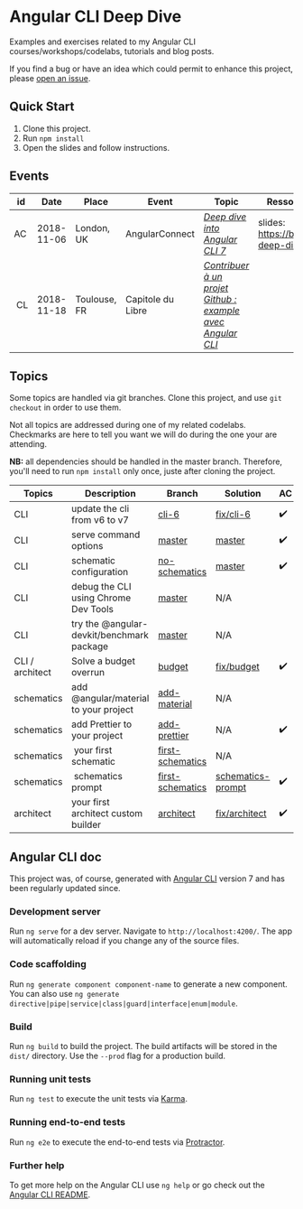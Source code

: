 # Angular CLI Deep Dive

Examples and exercises related to my Angular CLI courses/workshops/codelabs, tutorials and blog posts.

If you find a bug or have an idea which could permit to enhance this project, please [open an issue][new-issue].

[new-issue]: https://github.com/nlm-pro/angular-cli-deep-dive/issues/new

## Quick Start

1. Clone this project.
2. Run `npm install`
3. Open the slides and follow instructions.

## Events

| id | Date | Place | Event | Topic |  Ressources |
| --- | --- | --- | --- | --- | --- |
| AC | 2018-11-06 | London, UK | AngularConnect | [_Deep dive into Angular CLI 7_](https://angularconnect.com/talks#noel-mace) | slides: https://bit.ly/cli-deep-dive-ac |
| CL | 2018-11-18 | Toulouse, FR | Capitole du Libre | [_Contribuer à un projet Github : example avec Angular CLI_](https://2018.capitoledulibre.org/programme/#contribuer-a-un-projet-github-exemple-avec-angular) |  |

## Topics

Some topics are handled via git branches. Clone this project, and use `git checkout` in order to use them.

Not all topics are addressed during one of my related codelabs. Checkmarks are here to tell you want we will do during the one your are attending.

**NB:** all dependencies should be handled in the master branch. Therefore, you'll need to run `npm install` only once, juste after cloning the project. 

| Topics | Description | Branch | Solution | AC | CL |
| --- | --- | --- | --- | --- | --- |
| CLI | update the cli from v6 to v7 | [cli-6] | [fix/cli-6] | :heavy_check_mark: |
| CLI | serve command options | [master] | [master] | :heavy_check_mark: |
| CLI | schematic configuration | [no-schematics] | [master] | :heavy_check_mark: |
| CLI | debug the CLI using Chrome Dev Tools | [master] | N/A |  | :heavy_check_mark: |
| CLI | try the @angular-devkit/benchmark package | [master] | N/A | | :question: |
| CLI / architect | Solve a budget overrun | [budget] | [fix/budget] | :heavy_check_mark: |
| schematics | add @angular/material to your project | [add-material] | N/A | 
| schematics | add Prettier to your project | [add-prettier] | N/A | :heavy_check_mark: | 
| schematics | your first schematic | [first-schematics] | N/A |  | :question:|
| schematics | schematics prompt | [first-schematics] | [schematics-prompt] | :heavy_check_mark: |  |
| architect | your first architect custom builder | [architect] | [fix/architect] | :heavy_check_mark: | :question: |

[master]: https://github.com/nlm-pro/angular-cli-deep-dive/tree/master
[architect]: https://github.com/nlm-pro/angular-cli-deep-dive/tree/architect
[fix/architect]: https://github.com/nlm-pro/angular-cli-deep-dive/tree/fix/architect
[add-material]:  https://github.com/nlm-pro/angular-cli-deep-dive/tree/add-material
[cli-6]: https://github.com/nlm-pro/angular-cli-deep-dive/tree/cli-6
[fix/cli-6]: https://github.com/nlm-pro/angular-cli-deep-dive/tree/fix/cli-6
[budget]: https://github.com/nlm-pro/angular-cli-deep-dive/tree/budget
[fix/budget]: https://github.com/nlm-pro/angular-cli-deep-dive/tree/fix/budget
[add-prettier]: https://github.com/nlm-pro/angular-cli-deep-dive/tree/add-prettier
[first-schematics]: https://github.com/nlm-pro/angular-cli-deep-dive/tree/first-schematics
[schematics-prompt]: https://github.com/nlm-pro/angular-cli-deep-dive/tree/schematics-prompt
[no-schematics]: https://github.com/nlm-pro/angular-cli-deep-dive/tree/no-schematics

## Angular CLI doc

This project was, of course, generated with [Angular CLI](https://github.com/angular/angular-cli) version 7 and has been regularly updated since.

### Development server

Run `ng serve` for a dev server. Navigate to `http://localhost:4200/`. The app will automatically reload if you change any of the source files.

### Code scaffolding

Run `ng generate component component-name` to generate a new component. You can also use `ng generate directive|pipe|service|class|guard|interface|enum|module`.

### Build

Run `ng build` to build the project. The build artifacts will be stored in the `dist/` directory. Use the `--prod` flag for a production build.

### Running unit tests

Run `ng test` to execute the unit tests via [Karma](https://karma-runner.github.io).

### Running end-to-end tests

Run `ng e2e` to execute the end-to-end tests via [Protractor](http://www.protractortest.org/).

### Further help

To get more help on the Angular CLI use `ng help` or go check out the [Angular CLI README](https://github.com/angular/angular-cli/blob/master/README.md).
